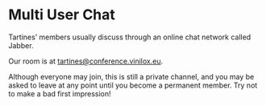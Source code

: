 
Multi User Chat
===============

Tartines’ members usually discuss through an online chat network called Jabber.

Our room is at <a href="xmpp:tartines@conference.vinilox.eu?join">tartines@conference.vinilox.eu</a>.

Although everyone may join, this is still a private channel, and you may be
asked to leave at any point until you become a permanent member. Try not to
make a bad first impression!

